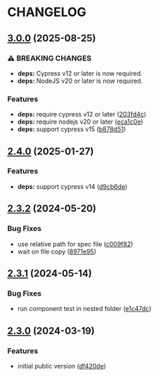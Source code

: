 # CHANGELOG

## [3.0.0](https://github.com/Forsakringskassan/cypress-visual-regression/compare/v2.4.0...v3.0.0) (2025-08-25)

### ⚠ BREAKING CHANGES

* **deps:** Cypress v12 or later is now required.
* **deps:** NodeJS v20 or later is now required.

### Features

* **deps:** require cypress v12 or later ([203fd4c](https://github.com/Forsakringskassan/cypress-visual-regression/commit/203fd4c24a48d276dcf49ffd2a7a004864e2a844))
* **deps:** require nodejs v20 or later ([eca1c0e](https://github.com/Forsakringskassan/cypress-visual-regression/commit/eca1c0e3d222b0a1323910f3bb675555d17608d1))
* **deps:** support cypress v15 ([b878d51](https://github.com/Forsakringskassan/cypress-visual-regression/commit/b878d51887a012fa0a37925c04b28db903dc6c44))

## [2.4.0](https://github.com/Forsakringskassan/cypress-visual-regression/compare/v2.3.2...v2.4.0) (2025-01-27)

### Features

* **deps:** support cypress v14 ([d9cb6de](https://github.com/Forsakringskassan/cypress-visual-regression/commit/d9cb6deebd81940d32c483f239b6270b7ca45453))

## [2.3.2](https://github.com/Forsakringskassan/cypress-visual-regression/compare/v2.3.1...v2.3.2) (2024-05-20)


### Bug Fixes

* use relative path for spec file ([c009f82](https://github.com/Forsakringskassan/cypress-visual-regression/commit/c009f82d93d19e9836f0354d81906872818ec6ed))
* wait on file copy ([8971e95](https://github.com/Forsakringskassan/cypress-visual-regression/commit/8971e9500ef51b831db7cb28d302fbab80cffca9))

## [2.3.1](https://github.com/Forsakringskassan/cypress-visual-regression/compare/v2.3.0...v2.3.1) (2024-05-14)


### Bug Fixes

* run component test in nested folder ([e1c47dc](https://github.com/Forsakringskassan/cypress-visual-regression/commit/e1c47dc7ad8e6a18aea4af156f2e13a67367cb13))

## [2.3.0](https://github.com/Forsakringskassan/cypress-visual-regression/compare/v2.2.0...v2.3.0) (2024-03-19)


### Features

* initial public version ([df420de](https://github.com/Forsakringskassan/cypress-visual-regression/commit/df420deefb6e0510bb7fb74a116958cc9510b160))
